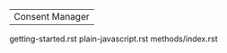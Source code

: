 <div id="JS API Consent Manager">

|                 |
| --------------- |
| Consent Manager |

</div>

<div class="toctree" data-maxdepth="1">

getting-started.rst plain-javascript.rst methods/index.rst

</div>

<script>
    let url = document.location.href.split('/');
    url.pop();
    url.push('getting-started.html');
    location.replace(url.join('/'));
</script>
